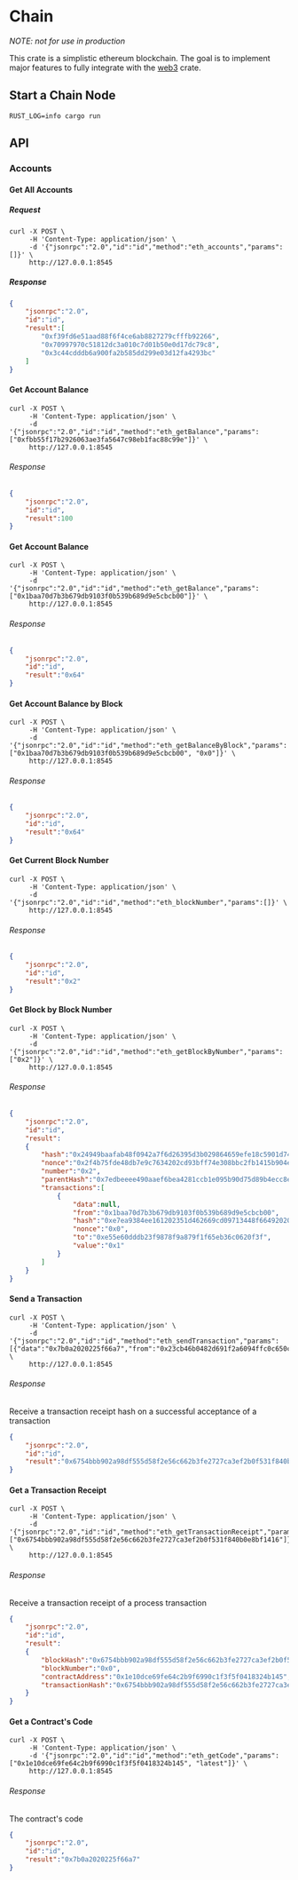 # Chain

_NOTE: not for use in production_

This crate is a simplistic ethereum blockchain. The goal is to implement major features to fully integrate with the [web3](../web3) crate.

## Start a Chain Node

```shell
RUST_LOG=info cargo run
```

## API

### Accounts

#### Get All Accounts

##### Request
```shell
curl -X POST \
     -H 'Content-Type: application/json' \
     -d '{"jsonrpc":"2.0","id":"id","method":"eth_accounts","params":[]}' \
     http://127.0.0.1:8545
```

##### Response

```json
{
    "jsonrpc":"2.0",
    "id":"id",
    "result":[
        "0xf39fd6e51aad88f6f4ce6ab8827279cfffb92266",
        "0x70997970c51812dc3a010c7d01b50e0d17dc79c8",
        "0x3c44cdddb6a900fa2b585dd299e03d12fa4293bc"
    ]
}
```

#### Get Account Balance

```shell
curl -X POST \
     -H 'Content-Type: application/json' \
     -d '{"jsonrpc":"2.0","id":"id","method":"eth_getBalance","params":["0xfbb55f17b2926063ae3fa5647c98eb1fac88c99e"]}' \
     http://127.0.0.1:8545
```

###### Response

```json
{
    "jsonrpc":"2.0",
    "id":"id",
    "result":100
}
```

#### Get Account Balance

```shell
curl -X POST \
     -H 'Content-Type: application/json' \
     -d '{"jsonrpc":"2.0","id":"id","method":"eth_getBalance","params":["0x1baa70d7b3b679db9103f0b539b689d9e5cbcb00"]}' \
     http://127.0.0.1:8545
```

###### Response

```json
{
    "jsonrpc":"2.0",
    "id":"id",
    "result":"0x64"
}
```

#### Get Account Balance by Block

```shell
curl -X POST \
     -H 'Content-Type: application/json' \
     -d '{"jsonrpc":"2.0","id":"id","method":"eth_getBalanceByBlock","params":["0x1baa70d7b3b679db9103f0b539b689d9e5cbcb00", "0x0"]}' \
     http://127.0.0.1:8545
```

###### Response

```json
{
    "jsonrpc":"2.0",
    "id":"id",
    "result":"0x64"
}
```

#### Get Current Block Number

```shell
curl -X POST \
     -H 'Content-Type: application/json' \
     -d '{"jsonrpc":"2.0","id":"id","method":"eth_blockNumber","params":[]}' \
     http://127.0.0.1:8545
```

###### Response

```json
{
    "jsonrpc":"2.0",
    "id":"id",
    "result":"0x2"
}
```

#### Get Block by Block Number

```shell
curl -X POST \
     -H 'Content-Type: application/json' \
     -d '{"jsonrpc":"2.0","id":"id","method":"eth_getBlockByNumber","params":["0x2"]}' \
     http://127.0.0.1:8545
```

###### Response

```json
{
    "jsonrpc":"2.0",
    "id":"id",
    "result":
    {
        "hash":"0x24949baafab48f0942a7f6d26395d3b029864659efe18c5901d74b9f7026b498",
        "nonce":"0x2f4b75fde48db7e9c7634202cd93bff74e308bbc2fb1415b904e345bef9e9730",
        "number":"0x2",
        "parentHash":"0x7edbeeee490aaef6bea4281ccb1e095b90d75d89b4ecc8ebf9a7f7ef12af8322",
        "transactions":[
            {
                "data":null,
                "from":"0x1baa70d7b3b679db9103f0b539b689d9e5cbcb00",
                "hash":"0xe7ea9384ee161202351d462669cd09713448f66492020e2102446b3720ffb6f2",
                "nonce":"0x0",
                "to":"0xe55e60dddb23f9878f9a879f1f65eb36c0620f3f",
                "value":"0x1"
            }
        ]
    }
}
```

#### Send a Transaction

```shell
curl -X POST \
     -H 'Content-Type: application/json' \
     -d '{"jsonrpc":"2.0","id":"id","method":"eth_sendTransaction","params":[{"data":"0x7b0a2020225f66a7","from":"0x23cb46b0482d691f2a6094ffc0c650c982a9ed34","gas":"0xf4240","gasPrice":"0x1","to":"0xc58f06989ceb6a80ade923ba358b85bb502a276b","value":"0x0"}]}' \
     http://127.0.0.1:8545
```

###### Response

Receive a transaction receipt hash on a successful acceptance of a transaction

```json
{
    "jsonrpc":"2.0",
    "id":"id",
    "result":"0x6754bbb902a98df555d58f2e56c662b3fe2727ca3ef2b0f531f840b0e8bf1416"
}
```

#### Get a Transaction Receipt

```shell
curl -X POST \
     -H 'Content-Type: application/json' \
     -d '{"jsonrpc":"2.0","id":"id","method":"eth_getTransactionReceipt","params":["0x6754bbb902a98df555d58f2e56c662b3fe2727ca3ef2b0f531f840b0e8bf1416"]}' \
     http://127.0.0.1:8545
```

###### Response

Receive a transaction receipt of a process transaction

```json
{
    "jsonrpc":"2.0",
    "id":"id",
    "result":
    {
        "blockHash":"0x6754bbb902a98df555d58f2e56c662b3fe2727ca3ef2b0f531f840b0e8bf1416",
        "blockNumber":"0x0",
        "contractAddress":"0x1e10dce69fe64c2b9f6990c1f3f5f0418324b145",
        "transactionHash":"0x6754bbb902a98df555d58f2e56c662b3fe2727ca3ef2b0f531f840b0e8bf1416"
    }
}
```

#### Get a Contract's Code

```shell
curl -X POST \
     -H 'Content-Type: application/json' \
     -d '{"jsonrpc":"2.0","id":"id","method":"eth_getCode","params":["0x1e10dce69fe64c2b9f6990c1f3f5f0418324b145", "latest"]}' \
     http://127.0.0.1:8545
```

###### Response

The contract's code

```json
{
    "jsonrpc":"2.0",
    "id":"id",
    "result":"0x7b0a2020225f66a7"
}
```